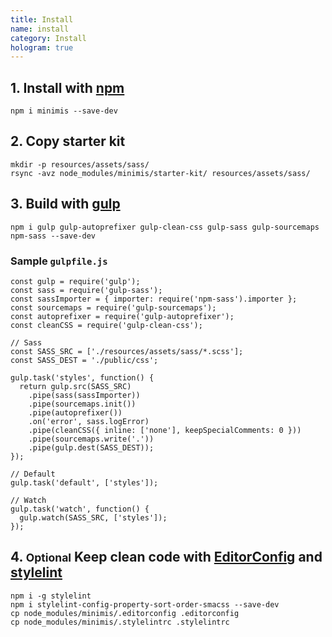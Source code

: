 ```yaml
---
title: Install
name: install
category: Install
hologram: true
---
```

## 1. Install with [npm](https://docs.npmjs.com/getting-started/what-is-npm)

```js_example
npm i minimis --save-dev
```

## 2. Copy starter kit

```js_example
mkdir -p resources/assets/sass/
rsync -avz node_modules/minimis/starter-kit/ resources/assets/sass/
```

## 3. Build with [gulp](https://gulpjs.com/)

```js_example
npm i gulp gulp-autoprefixer gulp-clean-css gulp-sass gulp-sourcemaps npm-sass --save-dev
```

### Sample `gulpfile.js`

```js_example
const gulp = require('gulp');
const sass = require('gulp-sass');
const sassImporter = { importer: require('npm-sass').importer };
const sourcemaps = require('gulp-sourcemaps');
const autoprefixer = require('gulp-autoprefixer');
const cleanCSS = require('gulp-clean-css');

// Sass
const SASS_SRC = ['./resources/assets/sass/*.scss'];
const SASS_DEST = './public/css';

gulp.task('styles', function() {
  return gulp.src(SASS_SRC)
    .pipe(sass(sassImporter))
    .pipe(sourcemaps.init())
    .pipe(autoprefixer())
    .on('error', sass.logError)
    .pipe(cleanCSS({ inline: ['none'], keepSpecialComments: 0 }))
    .pipe(sourcemaps.write('.'))
    .pipe(gulp.dest(SASS_DEST));
});

// Default
gulp.task('default', ['styles']);

// Watch
gulp.task('watch', function() {
  gulp.watch(SASS_SRC, ['styles']);
});
```

## 4. <small class="optional">Optional</small> Keep clean code with [EditorConfig](http://editorconfig.org/) and [stylelint](http://stylelint.io/)

```js_example
npm i -g stylelint
npm i stylelint-config-property-sort-order-smacss --save-dev
cp node_modules/minimis/.editorconfig .editorconfig
cp node_modules/minimis/.stylelintrc .stylelintrc
```
